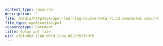 ```yaml
---
content_type: resource
description: ''
file: /media/https%3A/open-learning-course-data-rc.s3.amazonaws.com/7-012-introduction-to-biology-fall-2004/ef0fe8bd1168d65d2a3ab02c35f370f5_470931.pdf
file_type: application/pdf
resourcetype: Document
title: 3play pdf file
uid: ef0fe8bd-1168-d65d-2a3a-b02c35f370f5
---
```

